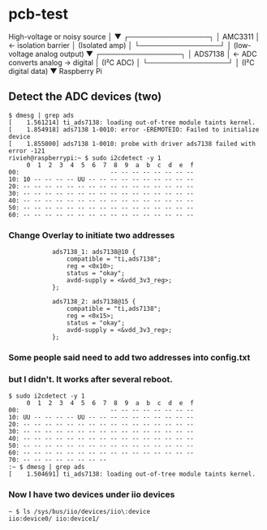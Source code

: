 # pcb-test


High-voltage or noisy source
       │
       ▼
 ┌────────────────┐
 │   AMC3311      │   ← isolation barrier
 │ (Isolated amp) │
 └────────────────┘
       │ (low-voltage analog output)
       ▼
 ┌────────────────┐
 │   ADS7138      │   ← ADC converts analog → digital
 │ (I²C ADC)      │
 └────────────────┘
       │ (I²C digital data)
       ▼
 Raspberry Pi



## Detect the ADC devices (two)

```
$ dmesg | grep ads
[    1.561214] ti_ads7138: loading out-of-tree module taints kernel.
[    1.854918] ads7138 1-0010: error -EREMOTEIO: Failed to initialize device
[    1.855000] ads7138 1-0010: probe with driver ads7138 failed with error -121
rivieh@raspberrypi:~ $ sudo i2cdetect -y 1
     0  1  2  3  4  5  6  7  8  9  a  b  c  d  e  f
00:                         -- -- -- -- -- -- -- -- 
10: 10 -- -- -- -- UU -- -- -- -- -- -- -- -- -- -- 
20: -- -- -- -- -- -- -- -- -- -- -- -- -- -- -- -- 
30: -- -- -- -- -- -- -- -- -- -- -- -- -- -- -- -- 
40: -- -- -- -- -- -- -- -- -- -- -- -- -- -- -- -- 
50: -- -- -- -- -- -- -- -- -- -- -- -- -- -- -- -- 
60: -- -- -- -- -- -- -- -- -- -- -- -- -- -- -- -- 
```

### Change Overlay to initiate two addresses 

```
            ads7138_1: ads7138@10 {
                compatible = "ti,ads7138";
                reg = <0x10>;
                status = "okay";
                avdd-supply = <&vdd_3v3_reg>;
            };

            ads7138_2: ads7138@15 {
                compatible = "ti,ads7138";
                reg = <0x15>;
                status = "okay";
                avdd-supply = <&vdd_3v3_reg>;
            };

```
### Some people said need to add two addresses into config.txt
### but I didn't. It works after several reboot.

```
$ sudo i2cdetect -y 1
     0  1  2  3  4  5  6  7  8  9  a  b  c  d  e  f
00:                         -- -- -- -- -- -- -- -- 
10: UU -- -- -- -- UU -- -- -- -- -- -- -- -- -- -- 
20: -- -- -- -- -- -- -- -- -- -- -- -- -- -- -- -- 
30: -- -- -- -- -- -- -- -- -- -- -- -- -- -- -- -- 
40: -- -- -- -- -- -- -- -- -- -- -- -- -- -- -- -- 
50: -- -- -- -- -- -- -- -- -- -- -- -- -- -- -- -- 
60: -- -- -- -- -- -- -- -- -- -- -- -- -- -- -- -- 
70: -- -- -- -- -- -- -- --                         
:~ $ dmesg | grep ads
[    1.504691] ti_ads7138: loading out-of-tree module taints kernel.
```

### Now I have two devices under iio devices
```
~ $ ls /sys/bus/iio/devices/iio\:device
iio:device0/ iio:device1/ 
```


